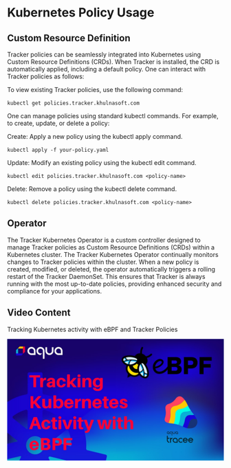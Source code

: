 # Kubernetes Policy Usage

## Custom Resource Definition

Tracker policies can be seamlessly integrated into Kubernetes using Custom Resource Definitions (CRDs). When Tracker is installed, the CRD is automatically applied, including a default policy. One can interact with Tracker policies as follows:

To view existing Tracker policies, use the following command:

```shell
kubectl get policies.tracker.khulnasoft.com
```

One can manage policies using standard kubectl commands. For example, to create, update, or delete a policy:

Create: Apply a new policy using the kubectl apply command.

```shell
kubectl apply -f your-policy.yaml
```

Update: Modify an existing policy using the kubectl edit command.

```shell
kubectl edit policies.tracker.khulnasoft.com <policy-name>
```

Delete: Remove a policy using the kubectl delete command.

```shell
kubectl delete policies.tracker.khulnasoft.com <policy-name>
```

## Operator

The Tracker Kubernetes Operator is a custom controller designed to manage Tracker policies as Custom Resource Definitions (CRDs) within a Kubernetes cluster. The Tracker Kubernetes Operator continually monitors changes to Tracker policies within the cluster. When a new policy is created, modified, or deleted, the operator automatically triggers a rolling restart of the Tracker DaemonSet. This ensures that Tracker is always running with the most up-to-date policies, providing enhanced security and compliance for your applications.

## Video Content 

 Tracking Kubernetes activity with eBPF and Tracker Policies 

 [![Watch the video](../../../images/trackerpolicies.png)](https://youtu.be/VneWxs9Jpu0?si=eAnRDJVZShhg_td0)